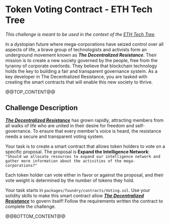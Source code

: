 # Token Voting Contract - ETH Tech Tree
*This challenge is meant to be used in the context of the [ETH Tech Tree](https://github.com/BuidlGuidl/eth-tech-tree).*

In a dystopian future where mega-corporations have seized control over all aspects of life, a brave group of technologists and activists form an underground movement known as ***The Decentralized Resistance***. Their mission is to create a new society governed by the people, free from the tyranny of corporate overlords. They believe that blockchain technology holds the key to building a fair and transparent governance system. As a key developer in The Decentralized Resistance, you are tasked with creating the smart contracts that will enable this new society to thrive.

@@TOP_CONTENT@@

## Challenge Description
<ins>***The Decentralized Resistance***</ins> has grown rapidly, attracting members from all walks of life who are united in their desire for freedom and self-governance. To ensure that every member's voice is heard, the resistance needs a secure and transparent voting system.

Your task is to create a smart contract that allows token holders to vote on a specific proposal. 
The proposal is **Expand the Intelligence Network**: 
``"Should we allocate resources to expand our intelligence network and gather more information about the activities of the mega-corporations?"``

Each token holder can vote either in favor or against the proposal, and their vote weight is determined by the number of tokens they hold.

Your task starts in `packages/foundry/contracts/Voting.sol`. Use your solidity skills to make this smart contract allow <ins>***The Decentralized Resistance***</ins> to govern itself!
Follow the requirements written the contract to complete the challenge.

@@BOTTOM_CONTENT@@